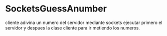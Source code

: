 # SocketsGuessAnumber
cliente adivina un numero del servidor mediante sockets
ejecutar primero el servidor y despues la clase cliente para ir metiendo los numeros.
